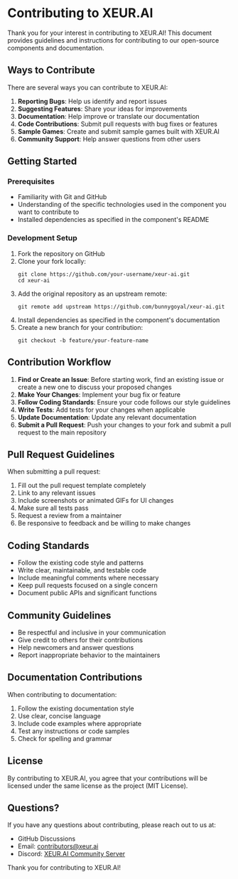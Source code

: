 # Contributing to XEUR.AI

Thank you for your interest in contributing to XEUR.AI! This document provides guidelines and instructions for contributing to our open-source components and documentation.

## Ways to Contribute

There are several ways you can contribute to XEUR.AI:

1. **Reporting Bugs**: Help us identify and report issues
2. **Suggesting Features**: Share your ideas for improvements
3. **Documentation**: Help improve or translate our documentation
4. **Code Contributions**: Submit pull requests with bug fixes or features
5. **Sample Games**: Create and submit sample games built with XEUR.AI
6. **Community Support**: Help answer questions from other users

## Getting Started

### Prerequisites

- Familiarity with Git and GitHub
- Understanding of the specific technologies used in the component you want to contribute to
- Installed dependencies as specified in the component's README

### Development Setup

1. Fork the repository on GitHub
2. Clone your fork locally:
   ```
   git clone https://github.com/your-username/xeur-ai.git
   cd xeur-ai
   ```
3. Add the original repository as an upstream remote:
   ```
   git remote add upstream https://github.com/bunnygoyal/xeur-ai.git
   ```
4. Install dependencies as specified in the component's documentation
5. Create a new branch for your contribution:
   ```
   git checkout -b feature/your-feature-name
   ```

## Contribution Workflow

1. **Find or Create an Issue**: Before starting work, find an existing issue or create a new one to discuss your proposed changes
2. **Make Your Changes**: Implement your bug fix or feature
3. **Follow Coding Standards**: Ensure your code follows our style guidelines
4. **Write Tests**: Add tests for your changes when applicable
5. **Update Documentation**: Update any relevant documentation
6. **Submit a Pull Request**: Push your changes to your fork and submit a pull request to the main repository

## Pull Request Guidelines

When submitting a pull request:

1. Fill out the pull request template completely
2. Link to any relevant issues
3. Include screenshots or animated GIFs for UI changes
4. Make sure all tests pass
5. Request a review from a maintainer
6. Be responsive to feedback and be willing to make changes

## Coding Standards

- Follow the existing code style and patterns
- Write clear, maintainable, and testable code
- Include meaningful comments where necessary
- Keep pull requests focused on a single concern
- Document public APIs and significant functions

## Community Guidelines

- Be respectful and inclusive in your communication
- Give credit to others for their contributions
- Help newcomers and answer questions
- Report inappropriate behavior to the maintainers

## Documentation Contributions

When contributing to documentation:

1. Follow the existing documentation style
2. Use clear, concise language
3. Include code examples where appropriate
4. Test any instructions or code samples
5. Check for spelling and grammar

## License

By contributing to XEUR.AI, you agree that your contributions will be licensed under the same license as the project (MIT License).

## Questions?

If you have any questions about contributing, please reach out to us at:
- GitHub Discussions
- Email: contributors@xeur.ai
- Discord: [XEUR.AI Community Server](https://discord.gg/xeur-ai)

Thank you for contributing to XEUR.AI!